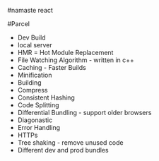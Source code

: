 #namaste react



#Parcel
- Dev Build
- local server
- HMR = Hot Module Replacement
- File Watching Algorithm - written in c++
- Caching - Faster Builds
- Minification
- Building
- Compress
- Consistent Hashing
- Code Splitting
- Differential Bundling - support older browsers
- Diagonastic
- Error Handling
- HTTPs
- Tree shaking - remove unused code
- Different dev and prod bundles
